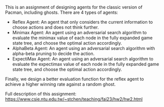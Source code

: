 This is an assignment of designing agents for the classic version of Pacman, including ghosts. There are 4 types of agents:
+ Reflex Agent: An agent that only considers the current information to choose actions and does not think further.
+ Minimax Agent: An agent using an adversarial search algorithm to evaluate the minimax value of each node in the fully expanded game state tree, and choose the optimal action accordingly.
+ AlphaBeta Agent: An agent using an adversarial search algorithm with alpha-beta pruning to decide the action.
+ ExpectiMax Agent: An agent using an adversarial search algorithm to evaluate the expectimax value of each node in the fully expanded game state tree, and choose the optimal action accordingly.

Finally, we design a better evaluation function for the reflex agent to achieve a higher winning rate against a random ghost.

Full description of this assignment: https://www.csie.ntu.edu.tw/~stchen/teaching/fai23/hw2/hw2.html
